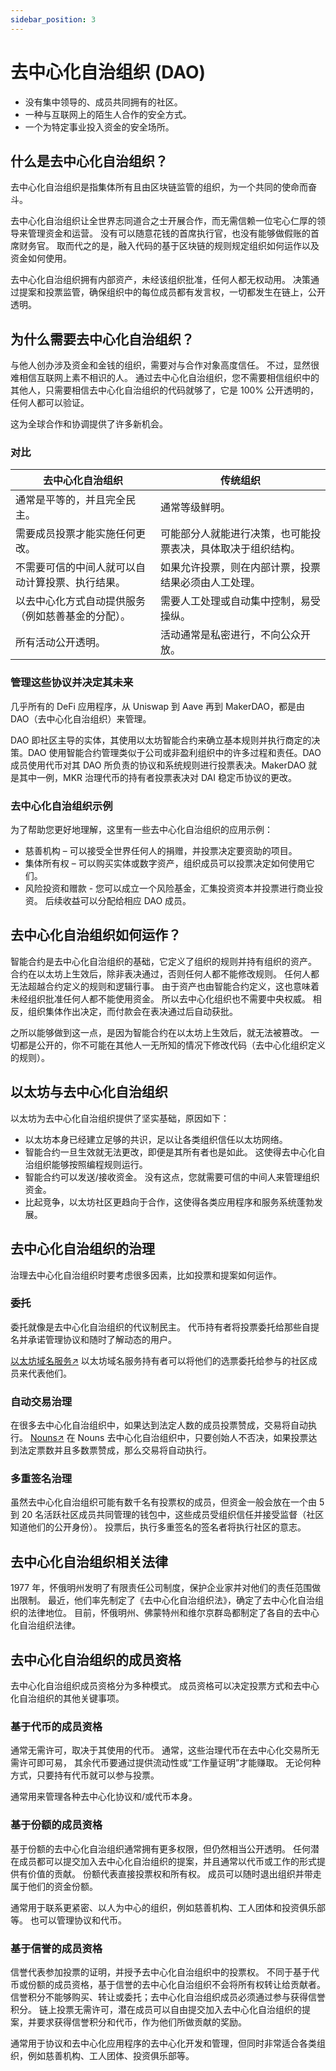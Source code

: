 ```yaml
---
sidebar_position: 3
---
```

# 去中心化自治组织 (DAO)

* 没有集中领导的、成员共同拥有的社区。
* 一种与互联网上的陌生人合作的安全方式。
* 一个为特定事业投入资金的安全场所。

## 什么是去中心化自治组织？
去中心化自治组织是指集体所有且由区块链监管的组织，为一个共同的使命而奋斗。

去中心化自治组织让全世界志同道合之士开展合作，而无需信赖一位宅心仁厚的领导来管理资金和运营。 没有可以随意花钱的首席执行官，也没有能够做假账的首席财务官。 取而代之的是，融入代码的基于区块链的规则规定组织如何运作以及资金如何使用。

去中心化自治组织拥有内部资产，未经该组织批准，任何人都无权动用。 决策通过提案和投票监管，确保组织中的每位成员都有发言权，一切都发生在链上，公开透明。

## 为什么需要去中心化自治组织？
与他人创办涉及资金和金钱的组织，需要对与合作对象高度信任。 不过，显然很难相信互联网上素不相识的人。 通过去中心化自治组织，您不需要相信组织中的其他人，只需要相信去中心化自治组织的代码就够了，它是 100% 公开透明的，任何人都可以验证。

这为全球合作和协调提供了许多新机会。

### 对比
|去中心化自治组织|传统组织|
| ---- | ---- |
|通常是平等的，并且完全民主。|通常等级鲜明。|
|需要成员投票才能实施任何更改。|可能部分人就能进行决策，也可能投票表决，具体取决于组织结构。|
|不需要可信的中间人就可以自动计算投票、执行结果。|如果允许投票，则在内部计票，投票结果必须由人工处理。|
|以去中心化方式自动提供服务（例如慈善基金的分配）。|需要人工处理或自动集中控制，易受操纵。|
|所有活动公开透明。|活动通常是私密进行，不向公众开放。|

### 管理这些协议并决定其未来
几乎所有的 DeFi 应用程序，从 Uniswap 到 Aave 再到 MakerDAO，都是由 DAO（去中心化自治组织）来管理。

DAO 即社区主导的实体，其使用以太坊智能合约来确立基本规则并执行商定的决策。DAO 使用智能合约管理类似于公司或非盈利组织中的许多过程和责任。DAO 成员使用代币对其 DAO 所负责的协议和系统规则进行投票表决。MakerDAO 就是其中一例，MKR 治理代币的持有者投票表决对 DAI 稳定币协议的更改。

### 去中心化自治组织示例
为了帮助您更好地理解，这里有一些去中心化自治组织的应用示例：

* 慈善机构 – 可以接受全世界任何人的捐赠，并投票决定要资助的项目。
* 集体所有权 – 可以购买实体或数字资产，组织成员可以投票决定如何使用它们。
* 风险投资和赠款 - 您可以成立一个风险基金，汇集投资资本并投票进行商业投资。 后续收益可以分配给相应 DAO 成员。

## 去中心化自治组织如何运作？
智能合约是去中心化自治组织的基础，它定义了组织的规则并持有组织的资产。 合约在以太坊上生效后，除非表决通过，否则任何人都不能修改规则。 任何人都无法超越合约定义的规则和逻辑行事。 由于资产也由智能合约定义，这也意味着未经组织批准任何人都不能使用资金。 所以去中心化组织也不需要中央权威。 相反，组织集体作出决定，而付款会在表决通过后自动获批。

之所以能够做到这一点，是因为智能合约在以太坊上生效后，就无法被篡改。 一切都是公开的，你不可能在其他人一无所知的情况下修改代码（去中心化组织定义的规则）。

## 以太坊与去中心化自治组织
以太坊为去中心化自治组织提供了坚实基础，原因如下：

* 以太坊本身已经建立足够的共识，足以让各类组织信任以太坊网络。
* 智能合约一旦生效就无法更改，即便是其所有者也是如此。 这使得去中心化自治组织能够按照编程规则运行。
* 智能合约可以发送/接收资金。 没有这点，您就需要可信的中间人来管理组织资金。
* 比起竞争，以太坊社区更趋向于合作，这使得各类应用程序和服务系统蓬勃发展。

## 去中心化自治组织的治理
治理去中心化自治组织时要考虑很多因素，比如投票和提案如何运作。
### 委托
委托就像是去中心化自治组织的代议制民主。 代币持有者将投票委托给那些自提名并承诺管理协议和随时了解动态的用户。

<a href="https://claim.ens.domains/delegate-ranking">以太坊域名服务↗</a> 以太坊域名服务持有者可以将他们的选票委托给参与的社区成员来代表他们。

### 自动交易治理
在很多去中心化自治组织中，如果达到法定人数的成员投票赞成，交易将自动执行。
<a href="https://nouns.wtf/">Nouns↗</a> 在 Nouns 去中心化自治组织中，只要创始人不否决，如果投票达到法定票数并且多数票赞成，那么交易将自动执行。

### 多重签名治理
虽然去中心化自治组织可能有数千名有投票权的成员，但资金一般会放在一个由 5 到 20 名活跃社区成员共同管理的钱包中，这些成员受组织信任并接受监督（社区知道他们的公开身份）。 投票后，执行多重签名的签名者将执行社区的意志。

## 去中心化自治组织相关法律
1977 年，怀俄明州发明了有限责任公司制度，保护企业家并对他们的责任范围做出限制。 最近，他们率先制定了《去中心化自治组织法》，确定了去中心化自治组织的法律地位。 目前，怀俄明州、佛蒙特州和维尔京群岛都制定了各自的去中心化自治组织法律。

## 去中心化自治组织的成员资格
去中心化自治组织成员资格分为多种模式。 成员资格可以决定投票方式和去中心化自治组织的其他关键事项。

### 基于代币的成员资格
通常无需许可，取决于其使用的代币。 通常，这些治理代币在去中心化交易所无需许可即可易， 其余代币要通过提供流动性或“工作量证明”才能赚取。 无论何种方式，只要持有代币就可以参与投票。

通常用来管理各种去中心化协议和/或代币本身。

### 基于份额的成员资格
基于份额的去中心化自治组织通常拥有更多权限，但仍然相当公开透明。 任何潜在成员都可以提交加入去中心化自治组织的提案，并且通常以代币或工作的形式提供有价值的贡献。 份额代表直接投票权和所有权。 成员可以随时退出组织并带走属于他们的资金份额。

通常用于联系更紧密、以人为中心的组织，例如慈善机构、工人团体和投资俱乐部等。 也可以管理协议和代币。

### 基于信誉的成员资格
信誉代表参加投票的证明，并授予去中心化自治组织中的投票权。 不同于基于代币或份额的成员资格，基于信誉的去中心化自治组织不会将所有权转让给贡献者。 信誉积分不能够购买、转让或委托；去中心化自治组织成员必须通过参与获得信誉积分。 链上投票无需许可，潜在成员可以自由提交加入去中心化自治组织的提案，并要求获得信誉积分和代币，作为他们所做贡献的奖励。

通常用于协议和去中心化应用程序的去中心化开发和管理，但同时非常适合各类组织，例如慈善机构、工人团体、投资俱乐部等。



